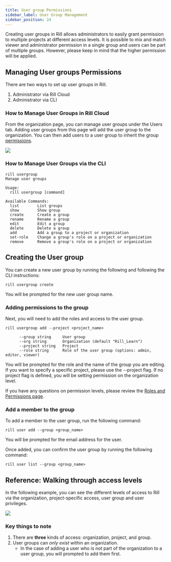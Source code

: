 ```yaml
---
title: User group Permissions
sidebar_label: User Group Management 
sidebar_position: 24
---
```



Creating user groups in Rill allows administrators to easily grant permission to multiple projects at different access levels. It is possible to mix and match viewer and administrator permission in a single group and users can be part of multiple groups. However, please keep in mind that the higher permission will be applied.

## Managing User groups Permissions
There are two ways to set up user groups in Rill.

1. Administrator via Rill Cloud 
2. Administrator via CLI 

### How to Manage User Groups in Rill Cloud
From the organization page, you can manage user groups under the Users tab. Adding user groups from this page will add the user group to the organization. You can then add users to a user group to inherit the group [permissions](/manage/roles-permissions).

<img src = '/img/manage/user-management/usergroup-management.png' class='rounded-gif' />
<br />

### How to Manage User Groups via the CLI
```
rill usergroup
Manage user groups

Usage:
  rill usergroup [command]

Available Commands:
  list        List groups
  show        Show group
  create      Create a group
  rename      Rename a group
  edit        Edit a group
  delete      Delete a group
  add         Add a group to a project or organization
  set-role    Change a group's role on a project or organization
  remove      Remove a group's role on a project or organization
```

## Creating the User group

You can create a new user group by running the following and following the CLI instructions:

```
rill usergroup create
```
You will be prompted for the new user group name.

### Adding permissions to the group
Next, you will need to add the roles and access to the user group.

```
rill usergroup add --project <project_name>

      --group string     User group
      --org string       Organization (default "Rill_Learn")
      --project string   Project
      --role string      Role of the user group (options: admin, editor, viewer)
```
You will be prompted for the role and the name of the group you are editing. If you want to specify a specific project, please use the --project flag. If no project flag is defined, you will be setting permission on the organization level.

If you have any questions on permission levels, please review the [Roles and Permissions page](roles-permissions.md).

### Add a member to the group

To add a member to the user group, run the following command:
```
rill user add --group <group_name>
```

You will be prompted for the email address for the user.

Once added, you can confirm the user group by running the following command:
```
rill user list --group <group_name>
```


## Reference: Walking through access levels

In the following example, you can see the different levels of access to Rill via the organization, project-specific access, user group and user privileges.

<img src = '/img/manage/project-management/project-access.png' class='rounded-gif' />

### Key things to note
1. There are **three** kinds of access: organization, project, and group.
2. User groups can _only exist_ within an organization.
    - In the case of adding a user who is not part of the organization to a user group, you will prompted to add them first.
